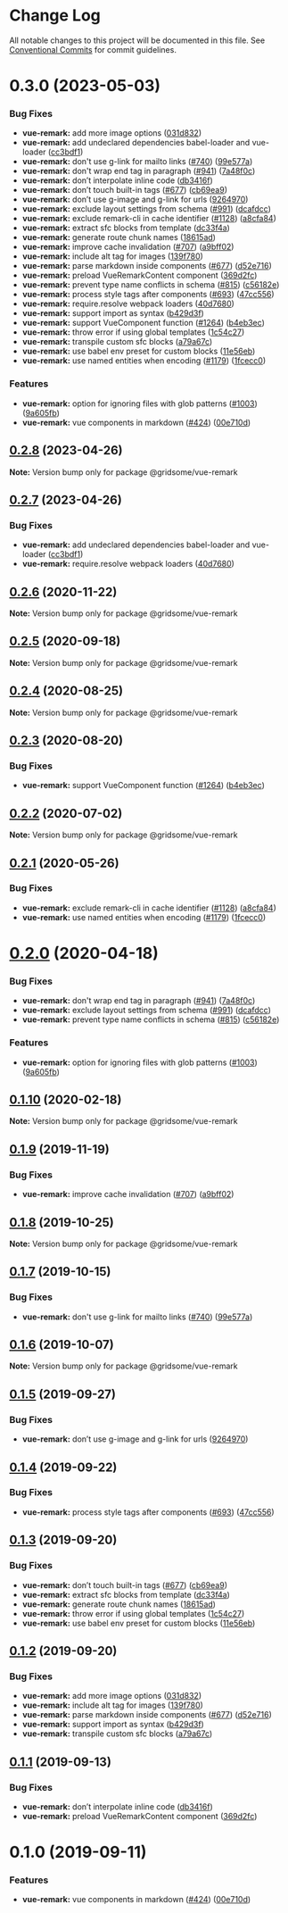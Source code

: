 # Change Log

All notable changes to this project will be documented in this file.
See [Conventional Commits](https://conventionalcommits.org) for commit guidelines.

# 0.3.0 (2023-05-03)


### Bug Fixes

* **vue-remark:** add more image options ([031d832](https://github.com/gridsome/gridsome/tree/master/packages/vue-remark/commit/031d83255eae10b228d2e24f79d39141e56b39d3))
* **vue-remark:** add undeclared dependencies babel-loader and vue-loader ([cc3bdf1](https://github.com/gridsome/gridsome/tree/master/packages/vue-remark/commit/cc3bdf164787d9963a8444cdd0399ef92ef58dbb))
* **vue-remark:** don't use g-link for mailto links ([#740](https://github.com/gridsome/gridsome/tree/master/packages/vue-remark/issues/740)) ([99e577a](https://github.com/gridsome/gridsome/tree/master/packages/vue-remark/commit/99e577a05a5adabdea8f40f281efd502a6d90438))
* **vue-remark:** don't wrap end tag in paragraph ([#941](https://github.com/gridsome/gridsome/tree/master/packages/vue-remark/issues/941)) ([7a48f0c](https://github.com/gridsome/gridsome/tree/master/packages/vue-remark/commit/7a48f0c81c1b5ae870cc6b06190d53936553baa9))
* **vue-remark:** don’t interpolate inline code ([db3416f](https://github.com/gridsome/gridsome/tree/master/packages/vue-remark/commit/db3416fdb7aa562a5e66d928569620492657bdd4))
* **vue-remark:** don’t touch built-in tags ([#677](https://github.com/gridsome/gridsome/tree/master/packages/vue-remark/issues/677)) ([cb69ea9](https://github.com/gridsome/gridsome/tree/master/packages/vue-remark/commit/cb69ea9a9fd21dc7735dfee4355525273a4c1bb5))
* **vue-remark:** don’t use g-image and g-link for urls ([9264970](https://github.com/gridsome/gridsome/tree/master/packages/vue-remark/commit/92649702e46c4c2569f0b33d531af01e4f1a6a3f))
* **vue-remark:** exclude layout settings from schema ([#991](https://github.com/gridsome/gridsome/tree/master/packages/vue-remark/issues/991)) ([dcafdcc](https://github.com/gridsome/gridsome/tree/master/packages/vue-remark/commit/dcafdcc5010147d458b887076ec530330edca3fd))
* **vue-remark:** exclude remark-cli in cache identifier ([#1128](https://github.com/gridsome/gridsome/tree/master/packages/vue-remark/issues/1128)) ([a8cfa84](https://github.com/gridsome/gridsome/tree/master/packages/vue-remark/commit/a8cfa84254e45b73c9bde98e274d7b89ad4bd0e3))
* **vue-remark:** extract sfc blocks from template ([dc33f4a](https://github.com/gridsome/gridsome/tree/master/packages/vue-remark/commit/dc33f4a896140354d8383cd871a2fa0bebe18e1c))
* **vue-remark:** generate route chunk names ([18615ad](https://github.com/gridsome/gridsome/tree/master/packages/vue-remark/commit/18615adf393d5ed8d15ec0ed1ca35fb4ebe0977d))
* **vue-remark:** improve cache invalidation ([#707](https://github.com/gridsome/gridsome/tree/master/packages/vue-remark/issues/707)) ([a9bff02](https://github.com/gridsome/gridsome/tree/master/packages/vue-remark/commit/a9bff02499d8300ac0bb3c360dd4462e9d81cf46))
* **vue-remark:** include alt tag for images ([139f780](https://github.com/gridsome/gridsome/tree/master/packages/vue-remark/commit/139f7802e09fe611a3f92a5889cc64b4856488c8))
* **vue-remark:** parse markdown inside components ([#677](https://github.com/gridsome/gridsome/tree/master/packages/vue-remark/issues/677)) ([d52e716](https://github.com/gridsome/gridsome/tree/master/packages/vue-remark/commit/d52e71627bf482f37e6bf7cf644195a8c81fa730))
* **vue-remark:** preload VueRemarkContent component ([369d2fc](https://github.com/gridsome/gridsome/tree/master/packages/vue-remark/commit/369d2fccb6d23d456416a8320b218305e93c7fe0))
* **vue-remark:** prevent type name conflicts in schema ([#815](https://github.com/gridsome/gridsome/tree/master/packages/vue-remark/issues/815)) ([c56182e](https://github.com/gridsome/gridsome/tree/master/packages/vue-remark/commit/c56182ed9c8047555d842a09fc29adccde36600d))
* **vue-remark:** process style tags after components ([#693](https://github.com/gridsome/gridsome/tree/master/packages/vue-remark/issues/693)) ([47cc556](https://github.com/gridsome/gridsome/tree/master/packages/vue-remark/commit/47cc55683300bdac7676cd2339496ef97de7435b))
* **vue-remark:** require.resolve webpack loaders ([40d7680](https://github.com/gridsome/gridsome/tree/master/packages/vue-remark/commit/40d76801001ef7cc4cfc6cf10b20bbbef241939a))
* **vue-remark:** support import as syntax ([b429d3f](https://github.com/gridsome/gridsome/tree/master/packages/vue-remark/commit/b429d3f217b6b3de8bab14ef2478840a3eda6e82))
* **vue-remark:** support VueComponent function ([#1264](https://github.com/gridsome/gridsome/tree/master/packages/vue-remark/issues/1264)) ([b4eb3ec](https://github.com/gridsome/gridsome/tree/master/packages/vue-remark/commit/b4eb3ecd23baf25719f5bdbe45fc5a9cabb0c4ba))
* **vue-remark:** throw error if using global templates ([1c54c27](https://github.com/gridsome/gridsome/tree/master/packages/vue-remark/commit/1c54c27c57ff328f697baa97d3c76c1597009816))
* **vue-remark:** transpile custom sfc blocks ([a79a67c](https://github.com/gridsome/gridsome/tree/master/packages/vue-remark/commit/a79a67cb6fa3395e81f31dad3eb738ae2757feed))
* **vue-remark:** use babel env preset for custom blocks ([11e56eb](https://github.com/gridsome/gridsome/tree/master/packages/vue-remark/commit/11e56eb47f6828e4527734877e627e8099d8e6ee))
* **vue-remark:** use named entities when encoding ([#1179](https://github.com/gridsome/gridsome/tree/master/packages/vue-remark/issues/1179)) ([1fcecc0](https://github.com/gridsome/gridsome/tree/master/packages/vue-remark/commit/1fcecc0f47f88f8e0d4992defc30fb3862c226cb))


### Features

* **vue-remark:** option for ignoring files with glob patterns ([#1003](https://github.com/gridsome/gridsome/tree/master/packages/vue-remark/issues/1003)) ([9a605fb](https://github.com/gridsome/gridsome/tree/master/packages/vue-remark/commit/9a605fbf86ef6bc1dcfd3775ee6544f226c92832))
* **vue-remark:** vue components in markdown ([#424](https://github.com/gridsome/gridsome/tree/master/packages/vue-remark/issues/424)) ([00e710d](https://github.com/gridsome/gridsome/tree/master/packages/vue-remark/commit/00e710db5b4ca9d5f7212e1c6f195e6f66142458))





## [0.2.8](https://github.com/gridsome/gridsome/tree/master/packages/vue-remark/compare/@gridsome/vue-remark@0.2.7...@gridsome/vue-remark@0.2.8) (2023-04-26)

**Note:** Version bump only for package @gridsome/vue-remark





## [0.2.7](https://github.com/gridsome/gridsome/tree/master/packages/vue-remark/compare/@gridsome/vue-remark@0.2.6...@gridsome/vue-remark@0.2.7) (2023-04-26)


### Bug Fixes

* **vue-remark:** add undeclared dependencies babel-loader and vue-loader ([cc3bdf1](https://github.com/gridsome/gridsome/tree/master/packages/vue-remark/commit/cc3bdf164787d9963a8444cdd0399ef92ef58dbb))
* **vue-remark:** require.resolve webpack loaders ([40d7680](https://github.com/gridsome/gridsome/tree/master/packages/vue-remark/commit/40d76801001ef7cc4cfc6cf10b20bbbef241939a))





## [0.2.6](https://github.com/gridsome/gridsome/tree/master/packages/vue-remark/compare/@gridsome/vue-remark@0.2.5...@gridsome/vue-remark@0.2.6) (2020-11-22)

**Note:** Version bump only for package @gridsome/vue-remark





## [0.2.5](https://github.com/gridsome/gridsome/tree/master/packages/vue-remark/compare/@gridsome/vue-remark@0.2.4...@gridsome/vue-remark@0.2.5) (2020-09-18)

**Note:** Version bump only for package @gridsome/vue-remark





## [0.2.4](https://github.com/gridsome/gridsome/tree/master/packages/vue-remark/compare/@gridsome/vue-remark@0.2.3...@gridsome/vue-remark@0.2.4) (2020-08-25)

**Note:** Version bump only for package @gridsome/vue-remark





## [0.2.3](https://github.com/gridsome/gridsome/tree/master/packages/vue-remark/compare/@gridsome/vue-remark@0.2.2...@gridsome/vue-remark@0.2.3) (2020-08-20)


### Bug Fixes

* **vue-remark:** support VueComponent function ([#1264](https://github.com/gridsome/gridsome/tree/master/packages/vue-remark/issues/1264)) ([b4eb3ec](https://github.com/gridsome/gridsome/tree/master/packages/vue-remark/commit/b4eb3ecd23baf25719f5bdbe45fc5a9cabb0c4ba))





## [0.2.2](https://github.com/gridsome/gridsome/tree/master/packages/vue-remark/compare/@gridsome/vue-remark@0.2.1...@gridsome/vue-remark@0.2.2) (2020-07-02)

**Note:** Version bump only for package @gridsome/vue-remark





## [0.2.1](https://github.com/gridsome/gridsome/tree/master/packages/vue-remark/compare/@gridsome/vue-remark@0.2.0...@gridsome/vue-remark@0.2.1) (2020-05-26)


### Bug Fixes

* **vue-remark:** exclude remark-cli in cache identifier ([#1128](https://github.com/gridsome/gridsome/tree/master/packages/vue-remark/issues/1128)) ([a8cfa84](https://github.com/gridsome/gridsome/tree/master/packages/vue-remark/commit/a8cfa84254e45b73c9bde98e274d7b89ad4bd0e3))
* **vue-remark:** use named entities when encoding ([#1179](https://github.com/gridsome/gridsome/tree/master/packages/vue-remark/issues/1179)) ([1fcecc0](https://github.com/gridsome/gridsome/tree/master/packages/vue-remark/commit/1fcecc0f47f88f8e0d4992defc30fb3862c226cb))





# [0.2.0](https://github.com/gridsome/gridsome/tree/master/packages/vue-remark/compare/@gridsome/vue-remark@0.1.10...@gridsome/vue-remark@0.2.0) (2020-04-18)


### Bug Fixes

* **vue-remark:** don't wrap end tag in paragraph ([#941](https://github.com/gridsome/gridsome/tree/master/packages/vue-remark/issues/941)) ([7a48f0c](https://github.com/gridsome/gridsome/tree/master/packages/vue-remark/commit/7a48f0c81c1b5ae870cc6b06190d53936553baa9))
* **vue-remark:** exclude layout settings from schema ([#991](https://github.com/gridsome/gridsome/tree/master/packages/vue-remark/issues/991)) ([dcafdcc](https://github.com/gridsome/gridsome/tree/master/packages/vue-remark/commit/dcafdcc5010147d458b887076ec530330edca3fd))
* **vue-remark:** prevent type name conflicts in schema ([#815](https://github.com/gridsome/gridsome/tree/master/packages/vue-remark/issues/815)) ([c56182e](https://github.com/gridsome/gridsome/tree/master/packages/vue-remark/commit/c56182ed9c8047555d842a09fc29adccde36600d))


### Features

* **vue-remark:** option for ignoring files with glob patterns ([#1003](https://github.com/gridsome/gridsome/tree/master/packages/vue-remark/issues/1003)) ([9a605fb](https://github.com/gridsome/gridsome/tree/master/packages/vue-remark/commit/9a605fbf86ef6bc1dcfd3775ee6544f226c92832))





## [0.1.10](https://github.com/gridsome/gridsome/tree/master/packages/vue-remark/compare/@gridsome/vue-remark@0.1.9...@gridsome/vue-remark@0.1.10) (2020-02-18)

**Note:** Version bump only for package @gridsome/vue-remark





## [0.1.9](https://github.com/gridsome/gridsome/tree/master/packages/vue-remark/compare/@gridsome/vue-remark@0.1.8...@gridsome/vue-remark@0.1.9) (2019-11-19)


### Bug Fixes

* **vue-remark:** improve cache invalidation ([#707](https://github.com/gridsome/gridsome/tree/master/packages/vue-remark/issues/707)) ([a9bff02](https://github.com/gridsome/gridsome/tree/master/packages/vue-remark/commit/a9bff02))





## [0.1.8](https://github.com/gridsome/gridsome/tree/master/packages/vue-remark/compare/@gridsome/vue-remark@0.1.7...@gridsome/vue-remark@0.1.8) (2019-10-25)

**Note:** Version bump only for package @gridsome/vue-remark





## [0.1.7](https://github.com/gridsome/gridsome/tree/master/packages/vue-remark/compare/@gridsome/vue-remark@0.1.6...@gridsome/vue-remark@0.1.7) (2019-10-15)


### Bug Fixes

* **vue-remark:** don't use g-link for mailto links ([#740](https://github.com/gridsome/gridsome/tree/master/packages/vue-remark/issues/740)) ([99e577a](https://github.com/gridsome/gridsome/tree/master/packages/vue-remark/commit/99e577a))





## [0.1.6](https://github.com/gridsome/gridsome/tree/master/packages/vue-remark/compare/@gridsome/vue-remark@0.1.5...@gridsome/vue-remark@0.1.6) (2019-10-07)

**Note:** Version bump only for package @gridsome/vue-remark





## [0.1.5](https://github.com/gridsome/gridsome/tree/master/packages/vue-remark/compare/@gridsome/vue-remark@0.1.4...@gridsome/vue-remark@0.1.5) (2019-09-27)


### Bug Fixes

* **vue-remark:** don’t use g-image and g-link for urls ([9264970](https://github.com/gridsome/gridsome/tree/master/packages/vue-remark/commit/9264970))





## [0.1.4](https://github.com/gridsome/gridsome/tree/master/packages/vue-remark/compare/@gridsome/vue-remark@0.1.3...@gridsome/vue-remark@0.1.4) (2019-09-22)


### Bug Fixes

* **vue-remark:** process style tags after components ([#693](https://github.com/gridsome/gridsome/tree/master/packages/vue-remark/issues/693)) ([47cc556](https://github.com/gridsome/gridsome/tree/master/packages/vue-remark/commit/47cc556))





## [0.1.3](https://github.com/gridsome/gridsome/tree/master/packages/vue-remark/compare/@gridsome/vue-remark@0.1.2...@gridsome/vue-remark@0.1.3) (2019-09-20)


### Bug Fixes

* **vue-remark:** don’t touch built-in tags ([#677](https://github.com/gridsome/gridsome/tree/master/packages/vue-remark/issues/677)) ([cb69ea9](https://github.com/gridsome/gridsome/tree/master/packages/vue-remark/commit/cb69ea9))
* **vue-remark:** extract sfc blocks from template ([dc33f4a](https://github.com/gridsome/gridsome/tree/master/packages/vue-remark/commit/dc33f4a))
* **vue-remark:** generate route chunk names ([18615ad](https://github.com/gridsome/gridsome/tree/master/packages/vue-remark/commit/18615ad))
* **vue-remark:** throw error if using global templates ([1c54c27](https://github.com/gridsome/gridsome/tree/master/packages/vue-remark/commit/1c54c27))
* **vue-remark:** use babel env preset for custom blocks ([11e56eb](https://github.com/gridsome/gridsome/tree/master/packages/vue-remark/commit/11e56eb))





## [0.1.2](https://github.com/gridsome/gridsome/tree/master/packages/vue-remark/compare/@gridsome/vue-remark@0.1.1...@gridsome/vue-remark@0.1.2) (2019-09-20)


### Bug Fixes

* **vue-remark:** add more image options ([031d832](https://github.com/gridsome/gridsome/tree/master/packages/vue-remark/commit/031d832))
* **vue-remark:** include alt tag for images ([139f780](https://github.com/gridsome/gridsome/tree/master/packages/vue-remark/commit/139f780))
* **vue-remark:** parse markdown inside components ([#677](https://github.com/gridsome/gridsome/tree/master/packages/vue-remark/issues/677)) ([d52e716](https://github.com/gridsome/gridsome/tree/master/packages/vue-remark/commit/d52e716))
* **vue-remark:** support import as syntax ([b429d3f](https://github.com/gridsome/gridsome/tree/master/packages/vue-remark/commit/b429d3f))
* **vue-remark:** transpile custom sfc blocks ([a79a67c](https://github.com/gridsome/gridsome/tree/master/packages/vue-remark/commit/a79a67c))





## [0.1.1](https://github.com/gridsome/gridsome/tree/master/packages/vue-remark/compare/@gridsome/vue-remark@0.1.0...@gridsome/vue-remark@0.1.1) (2019-09-13)


### Bug Fixes

* **vue-remark:** don’t interpolate inline code ([db3416f](https://github.com/gridsome/gridsome/tree/master/packages/vue-remark/commit/db3416f))
* **vue-remark:** preload VueRemarkContent component ([369d2fc](https://github.com/gridsome/gridsome/tree/master/packages/vue-remark/commit/369d2fc))





# 0.1.0 (2019-09-11)


### Features

* **vue-remark:** vue components in markdown ([#424](https://github.com/gridsome/gridsome/tree/master/packages/vue-remark/issues/424)) ([00e710d](https://github.com/gridsome/gridsome/tree/master/packages/vue-remark/commit/00e710d))
